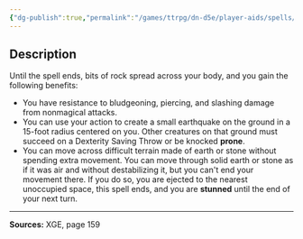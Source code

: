 ```yaml
---
{"dg-publish":true,"permalink":"/games/ttrpg/dn-d5e/player-aids/spells/level-6/investiture-of-stone/","tags":["ttrpg/dnd/5e","verbal","somatic","concentration","spell"],"noteIcon":""}
---
```



## Description
Until the spell ends, bits of rock spread across your body, and you gain the following benefits:
- You have resistance to bludgeoning, piercing, and slashing damage from nonmagical attacks.
- You can use your action to create a small earthquake on the ground in a 15-foot radius centered on you.
	Other creatures on that ground must succeed on a Dexterity Saving Throw or be knocked **prone**.
- You can move across difficult terrain made of earth or stone without spending extra movement.
	You can move through solid earth or stone as if it was air and without destabilizing it, but you can't end your movement there.
	If you do so, you are ejected to the nearest unoccupied space, this spell ends, and you are **stunned** until the end of your next turn.

---

**Sources:** XGE, page 159
